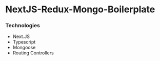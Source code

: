 # NextJS-Redux-Mongo-Boilerplate

### Technologies

-   Next.JS
-   Typescript
-   Mongoose
-   Routing Controllers
